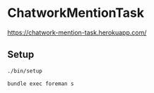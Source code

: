 # ChatworkMentionTask
https://chatwork-mention-task.herokuapp.com/

## Setup
```bash
./bin/setup

bundle exec foreman s
```
